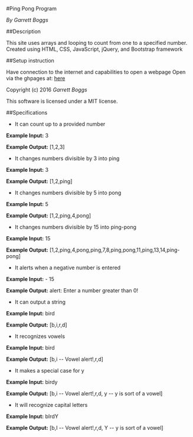 #Ping Pong Program

_By Garrett Boggs_

##Description

This site uses arrays and looping to count from one to a specified number. Created using HTML, CSS, JavaScript, jQuery, and Bootstrap framework

##Setup instruction

Have connection to the internet and capabilities to open a webpage
Open via the ghpages at: [here](https://garrettboggs.github.io/pong])

Copyright (c) 2016 *Garrett Boggs*

This software is licensed under a MIT license.

##Specifications
* It can count up to a provided number

**Example Input:** 3

**Example Output:** [1,2,3]

* It changes numbers divisible by 3 into ping

**Example Input:** 3

**Example Output:** [1,2,ping]

* It changes numbers divisible by 5 into pong

**Example Input:** 5

**Example Output:** [1,2,ping,4,pong]

* It changes numbers divisible by 15 into ping-pong

**Example Input:** 15

**Example Output:** [1,2,ping,4,pong,ping,7,8,ping,pong,11,ping,13,14,ping-pong]

* It alerts when a negative number is entered

**Example Input:** - 15

**Example Output:** alert: Enter a number greater than 0!

* It can output a string

**Example Input:** bird

**Example Output:** [b,i,r,d]

* It recognizes vowels

**Example Input:** bird

**Example Output:** [b,i -- Vowel alert!,r,d]

* It makes a special case for y

**Example Input:** birdy

**Example Output:** [b,i -- Vowel alert!,r,d, y -- y is sort of a vowel]

* It will recognize capital letters

**Example Input:** bIrdY

**Example Output:** [b,I -- Vowel alert!,r,d, Y -- y is sort of a vowel]
